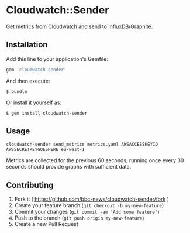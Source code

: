 # Cloudwatch::Sender

Get metrics from Cloudwatch and send to InfluxDB/Graphite.

## Installation

Add this line to your application's Gemfile:

```ruby
gem 'cloudwatch-sender'
```

And then execute:

    $ bundle

Or install it yourself as:

    $ gem install cloudwatch-sender

## Usage

```
cloudwatch-sender send_metrics metrics.yaml AWSACCESSKEYID AWSSECRETKEYGOESHERE eu-west-1
```

Metrics are collected for the previous 60 seconds, running once every 30 seconds should provide graphs with sufficient data.

## Contributing

1. Fork it ( https://github.com/bbc-news/cloudwatch-sender/fork )
2. Create your feature branch (`git checkout -b my-new-feature`)
3. Commit your changes (`git commit -am 'Add some feature'`)
4. Push to the branch (`git push origin my-new-feature`)
5. Create a new Pull Request
